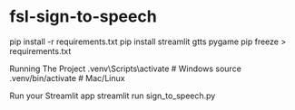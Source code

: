 # fsl-sign-to-speech

pip install -r requirements.txt
pip install streamlit gtts pygame
pip freeze > requirements.txt

Running The Project
.venv\Scripts\activate  # Windows
source .venv/bin/activate  # Mac/Linux

Run your Streamlit app
streamlit run sign_to_speech.py

